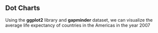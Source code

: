 ## Dot Charts

Using the **ggplot2** library and **gapminder** dataset, we can visualize the average life expectancy of countries in the Americas in the year 2007



